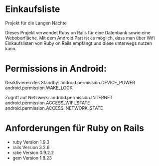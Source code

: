 ﻿Einkaufsliste
=============

Projekt für die Langen Nächte

Dieses Projekt verwendet Ruby on Rails für eine Datenbank sowie eine Weboberfläche.
Mit dem Android Part ist es möglich, dass man über Wifi Einkaufslisten von Ruby on 
Rails empfängt und diese unterwegs nutzen kann.

Permissions in Android:
=====================

Deaktivieren des Standby:
android.permission.DEVICE_POWER
android.permission.WAKE_LOCK

Zugriff auf Netzwerk:
android.permission.INTERNET
android.permission.ACCESS_WIFI_STATE
android.permission.ACCESS_NETWORK_STATE

Anforderungen für Ruby on Rails
===============================
* ruby Version 1.9.3
* rails Version 3.2.6
* rake Version 0.9.2.2
* gem Version 1.8.23